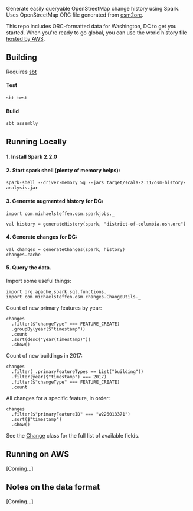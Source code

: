 Generate easily queryable OpenStreetMap change history using Spark. Uses OpenStreetMap ORC file generated from [osm2orc](https://github.com/mojodna/osm2orc).

This repo includes ORC-formatted data for Washington, DC to get you started. When you're ready to go global, you can use the world history file [hosted by AWS](https://aws.amazon.com/public-datasets/osm/).

## Building

Requires [sbt](https://www.scala-sbt.org/)

#### Test
```
sbt test
```

#### Build
```
sbt assembly
```

## Running Locally

#### 1. Install Spark 2.2.0

#### 2. Start spark shell (plenty of memory helps):
```
spark-shell --driver-memory 5g --jars target/scala-2.11/osm-history-analysis.jar
```

#### 3. Generate augmented history for DC:
```
import com.michaelsteffen.osm.sparkjobs._

val history = generateHistory(spark, "district-of-columbia.osh.orc")
```

#### 4. Generate changes for DC:
```
val changes = generateChanges(spark, history)
changes.cache
```

#### 5. Query the data. 

Import some useful things:
```
import org.apache.spark.sql.functions._
import com.michaelsteffen.osm.changes.ChangeUtils._
```

Count of new primary features by year:
```
changes
  .filter($"changeType" === FEATURE_CREATE)
  .groupBy(year($"timestamp"))
  .count
  .sort(desc("year(timestamp)"))
  .show()
```

Count of new buildings in 2017:
```
changes
  .filter(_.primaryFeatureTypes == List("building"))
  .filter(year($"timestamp") === 2017)
  .filter($"changeType" === FEATURE_CREATE)
  .count
```

All changes for a specific feature, in order:
```
changes
  .filter($"primaryFeatureID" === "w226013371")
  .sort($"timestamp")
  .show()
```

See the [Change](src/main/scala/com/michaelsteffen/osm/changes/Change.scala) class for the full list of available fields.

## Running on AWS

[Coming...]

## Notes on the data format

[Coming...]

